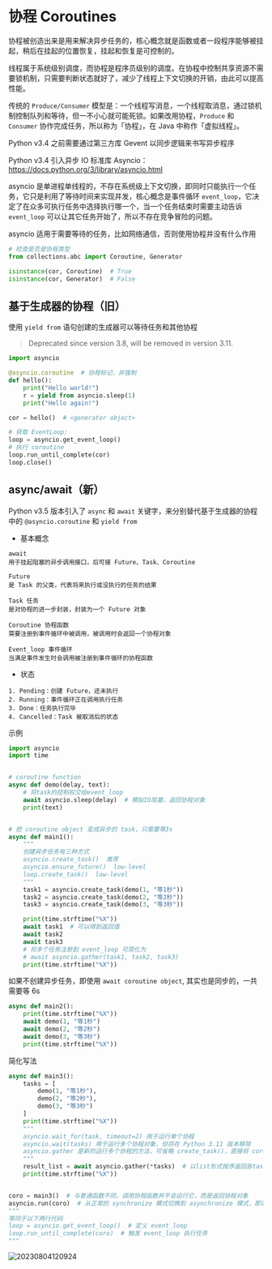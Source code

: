 # 协程 Coroutines

协程被创造出来是用来解决异步任务的，核心概念就是函数或者一段程序能够被挂起，稍后在挂起的位置恢复，挂起和恢复是可控制的。

线程属于系统级别调度，而协程是程序员级别的调度。在协程中控制共享资源不需要锁机制，只需要判断状态就好了，减少了线程上下文切换的开销，由此可以提高性能。

传统的 `Produce/Consumer` 模型是：一个线程写消息，一个线程取消息，通过锁机制控制队列和等待，但一不小心就可能死锁。如果改用协程，`Produce` 和 `Consumer` 协作完成任务，所以称为「协程」，在 Java 中称作「虚拟线程」。

Python v3.4 之前需要通过第三方库 Gevent 以同步逻辑来书写异步程序

Python v3.4 引入异步 IO 标准库 Asyncio：<https://docs.python.org/3/library/asyncio.html>

asyncio 是单进程单线程的，不存在系统级上下文切换，即同时只能执行一个任务，它只是利用了等待时间来实现并发，核心概念是事件循环 `event_loop`，它决定了在众多可执行任务中选择执行哪一个，当一个任务结束时需要主动告诉 `event_loop` 可以让其它任务开始了，所以不存在竞争冒险的问题。

asyncio 适用于需要等待的任务，比如网络通信，否则使用协程并没有什么作用

```python
# 检查是否是协程类型
from collections.abc import Coroutine, Generator

isinstance(cor, Coroutine)  # True
isinstance(cor, Generator)  # False
```

## 基于生成器的协程（旧）

使用 `yield from` 语句创建的生成器可以等待任务和其他协程

> Deprecated since version 3.8, will be removed in version 3.11.

```python
import asyncio

@asyncio.coroutine  # 协程标记，非强制
def hello():
    print("Hello world!")
    r = yield from asyncio.sleep(1)
    print("Hello again!")

cor = hello()  # <generator object>

# 获取 EventLoop:
loop = asyncio.get_event_loop()
# 执行 coroutine
loop.run_until_complete(cor)
loop.close()
```

## async/await（新）

Python v3.5 版本引入了 `async` 和 `await` 关键字，来分别替代基于生成器的协程中的 `@asyncio.coroutine` 和 `yield from`

- 基本概念

```text
await
用于挂起阻塞的异步调用接口，后可接 Future、Task、Coroutine

Future
是 Task 的父类，代表将来执行或没执行的任务的结果

Task 任务
是对协程的进一步封装，封装为一个 Future 对象

Coroutine 协程函数
需要注册到事件循环中被调用，被调用时会返回一个协程对象

Event_loop 事件循环
当满足事件发生时会调用被注册到事件循环的协程函数
```

- 状态

```text
1. Pending：创建 Future，还未执行
2. Running：事件循环正在调用执行任务
3. Done：任务执行完毕
4. Cancelled：Task 被取消后的状态
```

示例

```python
import asyncio
import time


# coroutine function
async def demo(delay, text):
    # 将task的控制权交给event_loop
    await asyncio.sleep(delay)  # 模拟IO阻塞，返回协程对象
    print(text)


# 把 coroutine object 变成异步的 task，只需要等3s
async def main1():
    """
    创建异步任务有三种方式
    asyncio.create_task()  推荐
    asyncio.ensure_future()  low-level
    loop.create_task()  low-level
    """
    task1 = asyncio.create_task(demo(1, "等1秒"))
    task2 = asyncio.create_task(demo(2, "等2秒"))
    task3 = asyncio.create_task(demo(3, "等3秒"))

    print(time.strftime("%X"))
    await task1  # 可以得到返回值
    await task2
    await task3
    # 将多个任务注册到 event_loop 可简化为
    # await asyncio.gather(task1, task2, task3)
    print(time.strftime("%X"))
```

如果不创建异步任务，即使用 `await coroutine object`, 其实也是同步的，一共需要等 6s

```python
async def main2():
    print(time.strftime("%X"))
    await demo(1, "等1秒")
    await demo(2, "等2秒")
    await demo(3, "等3秒")
    print(time.strftime("%X"))
```

简化写法

```python
async def main3():
    tasks = [
        demo(1, "等1秒"),
        demo(2, "等2秒"),
        demo(3, "等3秒")
    ]
    print(time.strftime("%X"))
    """
    asyncio.wait_for(task, timeout=2) 用于运行单个协程
    asyncio.wait(tasks) 用于运行多个协程对象，但将在 Python 3.11 版本移除
    asyncio.gather 是新的运行多个协程的方法，可省略 create_task()，直接将 coroutine object 转为 task
    """
    result_list = await asyncio.gather(*tasks)  # 以list形式按序返回各task的值
    print(time.strftime("%X"))


coro = main3()  # 与普通函数不同，调用协程函数并不会运行它，而是返回协程对象
asyncio.run(coro)  # 从正常的 synchronize 模式切换到 asynchronize 模式，即进入 event_loop，开始控制整个程序的状态
"""
等同于以下两行代码
loop = asyncio.get_event_loop()  # 定义 event_loop
loop.run_until_complete(coro)  # 触发 event_loop 执行任务
"""
```

![20230804120924](https://image.zuoright.com/20230804120924.png)
